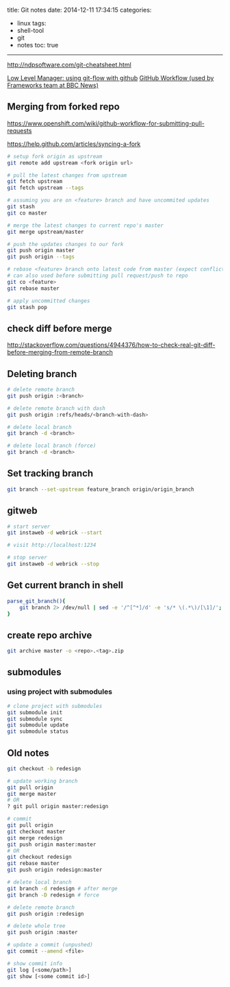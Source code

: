 title: Git notes
date: 2014-12-11 17:34:15
categories:
- linux
tags:
- shell-tool
- git
- notes
toc: true
---

http://ndpsoftware.com/git-cheatsheet.html

[Low Level Manager: using git-flow with github](http://www.lowlevelmanager.com/2011/03/using-git-flow-with-github.html)
[GitHub Workflow (used by Frameworks team at BBC News)](http://www.integralist.co.uk/posts/github-workflow.html)

<!-- more -->

## Merging from forked repo

https://www.openshift.com/wiki/github-workflow-for-submitting-pull-requests

https://help.github.com/articles/syncing-a-fork

```sh
# setup fork origin as upstream
git remote add upstream <fork origin url>

# pull the latest changes from upstream
git fetch upstream
git fetch upstream --tags

# assuming you are on <feature> branch and have uncommited updates
git stash
git co master

# merge the latest changes to current repo's master
git merge upstream/master

# push the updates changes to our fork
git push origin master
git push origin --tags

# rebase <feature> branch onto latest code from master (expect conflicts)
# can also used before submitting pull request/push to repo
git co <feature>
git rebase master

# apply uncommitted changes
git stash pop
```

## check diff before merge

http://stackoverflow.com/questions/4944376/how-to-check-real-git-diff-before-merging-from-remote-branch

## Deleting branch

```sh
# delete remote branch
git push origin :<branch>

# delete remote branch with dash
git push origin :refs/heads/<branch-with-dash>

# delete local branch
git branch -d <branch>

# delete local branch (force)
git branch -d <branch>
```

## Set tracking branch

```sh
git branch --set-upstream feature_branch origin/origin_branch
```

## gitweb

```sh
# start server
git instaweb -d webrick --start

# visit http://localhost:1234

# stop server
git instaweb -d webrick --stop
```

## Get current branch in shell

```sh
parse_git_branch(){
    git branch 2> /dev/null | sed -e '/^[^*]/d' -e 's/* \(.*\)/[\1]/';
}
```

## create repo archive

```sh
git archive master -o <repo>.<tag>.zip
```

## submodules

### using project with submodules

```sh
# clone project with submodules
git submodule init
git submodule sync
git submodule update
git submodule status
```

## Old notes 

```sh
git checkout -b redesign

# update working branch
git pull origin
git merge master
# OR
? git pull origin master:redesign

# commit
git pull origin
git checkout master
git merge redesign
git push origin master:master
# OR 
git checkout redesign
git rebase master
git push origin redesign:master

# delete local branch
git branch -d redesign # after merge
git branch -D redesign # force

# delete remote branch
git push origin :redesign

# delete whole tree
git push origin :master

# update a commit (unpushed)
git commit --amend <file>

# show commit info
git log [<some/path>]
git show [<some commit id>]
```
